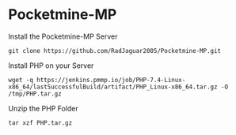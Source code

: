 # Pocketmine-MP
Install the Pocketmine-MP Server

```
git clone https://github.com/RadJaguar2005/Pocketmine-MP.git
```

Install PHP on your Server

```
wget -q https://jenkins.pmmp.io/job/PHP-7.4-Linux-x86_64/lastSuccessfulBuild/artifact/PHP_Linux-x86_64.tar.gz -O /tmp/PHP.tar.gz
```

Unzip the PHP Folder 

```
tar xzf PHP.tar.gz
```

